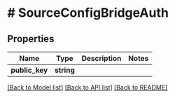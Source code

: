 # # SourceConfigBridgeAuth

## Properties

Name | Type | Description | Notes
------------ | ------------- | ------------- | -------------
**public_key** | **string** |  |

[[Back to Model list]](../../README.md#models) [[Back to API list]](../../README.md#endpoints) [[Back to README]](../../README.md)
